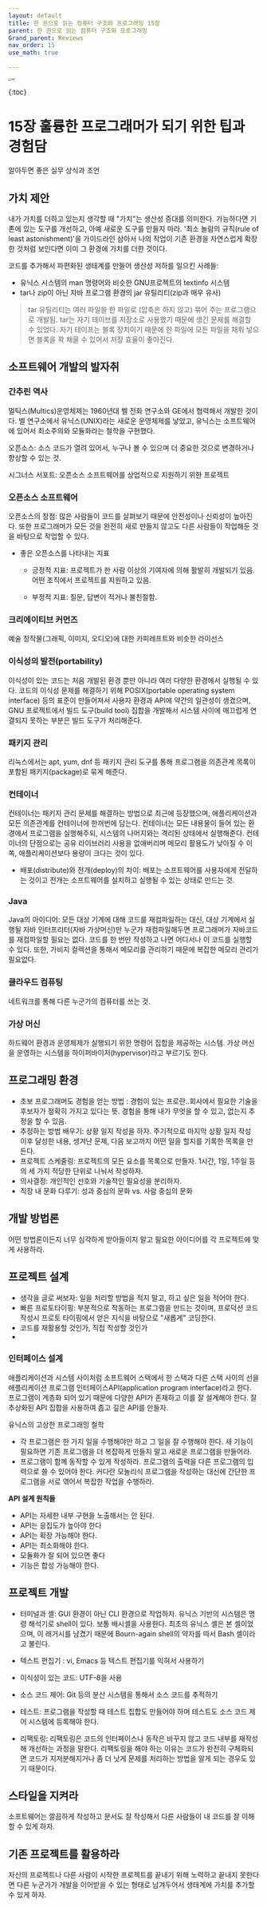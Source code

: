```yaml
---
layout: default
title: 한 권으로 읽는 컴퓨터 구조와 프로그래밍 15장
parent: 한 권으로 읽는 컴퓨터 구조와 프로그래밍
Grand_parent: Reviews
nav_order: 15
use_math: true

---
```




<img src="https://github.com/terri1102/terri1102.github.io/blob/master/assets/images/review/slp1.jpg?raw=true" class="center" alt="slp1" style="zoom:33%;" />

{:toc}

# 15장 훌륭한 프로그래머가 되기 위한 팁과 경험담

알아두면 좋은 실무 상식과 조언



## 가치 제안

내가 가치를 더하고 있는지 생각할 때 "가치"는 생산성 증대를 의미한다. 가능하다면 기존에 있는 도구를 개선하고, 아예 새로운 도구를 만들지 마라. '최소 놀람의 규칙(rule of least astonishment)'을 가이드라인 삼아서 나의 작업이 기존 환경을 자연스럽게 확장한 것처럼 보인다면 이미 그 환경에 가치를 더한 것이다.

코드를 추가해서 파편화된 생태계를 만들어 생산성 저하를 일으킨 사례들:  

* 유닉스 시스템의 man 명령어와 비슷한 GNU프로젝트의 textinfo 시스템
* tar나 zip이 아닌 자바 프로그램 환경의 jar 유틸리티(zip과 매우 유사)

>  tar 유틸리티는 여러 파일을 한 파일로 (압축은 하지 않고) 묶어 주는 프로그램으로 개발됨. tar는 자기 테이브를 저장소로 사용했기 때문에 생긴 문제를 해결할 수 있었다. 자기 테이프는 블록 장치이기 때문에 한 파일에 모든 파일을 채워 넣으면 블록을 꽉 채울 수 있어서 저장 효율이 좋아진다.



## 소프트웨어 개발의 발자취

### 간추린 역사

멀틱스(Multics)운영체제는 1960년대 벨 전화 연구소와 GE에서 협력해서 개발한 것이다. 벨 연구소에서 유닉스(UNIX)라는 새로운 운영체제를 낳았고, 유닉스는 소프트웨어에 있어서 최소주의와 모듈화라는 철학을 구현했다. 

오픈소스: 소스 코드가 열려 있어서, 누구나 볼 수 있으며 더 중요한 것으로 변경하거나 향상할 수 있는 것.

시그너스 서포트: 오픈소스 소프트웨어를 상업적으로 지원하기 위한 프로젝트



### 오픈소스 소프트웨어

오픈소스의 장점: 많은 사람들이 코드를 살펴보기 때문에 안전성이나 신뢰성이 높아진다. 또한 프로그래머가 모든 것을 완전히 새로 만들지 않고도 다른 사람들이 작업해둔 것을 바탕으로 작업할 수 있다. 

* 좋은 오픈소스를 나타내는 지표 

  * 긍정적 지표: 프로젝트가 한 사람 이상의 기여자에 의해 활발히 개발되기 있음. 어떤 조직에서 프로젝트를 지원하고 있음.

  * 부정적 지표: 질문, 답변이 적거나 불친절함.

    

### 크리에이티브 커먼즈

예술 창작물(그래픽, 이미지, 오디오)에 대한 카피레프트와 비슷한 라이선스



### 이식성의 발전(portability)

이식성이 있는 코드는 처음 개발된 환경 뿐만 아니라 여러 다양한 환경에서 실행될 수 있다. 코드의 이식성 문제를 해결하기 위해 POSIX(portable operating system interface) 등의 표준이 만들어져서 사용자 환경과 API에 약간의 일관성이 생겼으며, GNU 프로젝트에서 빌드 도구(build tool) 집합을 개발해서 시스템 사이에 매끄럽게 연결되지 못하는 부분은 빌드 도구가 처리해준다.



### 패키지 관리

리눅스에서는 apt, yum, dnf 등 패키지 관리 도구를 통해 프로그램을 의존관계 목록이 포함된 패키지(package)로 묶게 해준다.



### 컨테이너 

컨테이너는 패키지 관리 문제를 해결하는 방법으로 최근에 등장했으며, 애플리케이션과 모든 의존관계를 컨테이너에 한꺼번에 담는다. 컨테이너는 모든 내용물이 들어 있는 환경에서 프로그램을 실행해주되, 시스템의 나머지와는 격리된 상태에서 실행해준다. 컨테이너의 단점으로는 공유 라이브러리 사용을 없애버리며 메모리 활용도가 낮아질 수 이쏙, 애플리케이션보다 용량이 크다는 것이 있다. 

* 배포(distribute)와 전개(deploy)의 차이: 배포는 소프트웨어를 사용자에게 전달하는 것이고 전개는 소프트웨어를 설치하고 실행될 수 있는 상태로 만드는 것.



### Java

Java의 아이디어: 모든 대상 기계에 대해 코드를 재컴파일하는 대신, 대상 기계에서 실행될 자바 인터프리터(자바 가상머신)만 누군가 재컴파일해두면 프로그래머가 자바코드를 재컴파일할 필요는 없다. 코드를 한 번만 작성하고 나면 어디서나 이 코드를 실행할 수 있다. 또한, 가비지 컬렉션을 통해서 메모리를 관리하기 때문에 복잡한 메모리 관리가 필요없다.



### 클라우드 컴퓨팅

네트워크를 통해 다른 누군가의 컴퓨터를 쓰는 것.



### 가상 머신

하드웨어 환경과 운영체제가 실행되기 위한 명령어 집합을 제공하는 시스템. 가상 머신을 운영하는 시스템을 하이퍼바이저(hypervisor)라고 부르기도 한다.



## 프로그래밍 환경

* 초보 프로그래머도 경험을 얻는 방법 : 경험이 있는 프로란..회사에서 필요한 기술을 후보자가 정확히 가지고 있다는 뜻.  경험을 통해 내가 무엇을 할 수 있고, 없는지 추정을 할 수 있음. 
* 추정하는 방법 배우기:  상황 일지 작성을 하자. 주기적으로 마지막 상황 일지 작성 이후 달성한 내용, 생겨난 문제, 다음 보고까지 어떤 일을 할지를 기록한 목록을 만든다.
* 프로젝트 스케줄링: 프로젝트의 모든 요소를 목록으로 만들자. 1시간, 1일, 1주일 등의 세 가지 적당한 단위로 나눠서 작성하자.
* 의사결정: 개인적인 선호와 기술적인 필요성을 분리하자.
* 직장 내 문화 다루기: 성과 중심의 문화 vs. 사람 중심의 문화




## 개발 방법론

어떤 방법론이든지 너무 심각하게 받아들이지 말고 필요한 아이디어를 각 프로젝트에 맞게 사용하라.



## 프로젝트 설계

* 생각을 글로 써보자: 일을 처리할 방법을 적지 말고, 하고 싶은 일을 적어야 한다. 
* 빠른 프로토타이핑: 부분적으로 작동하는 프로그램을 만드는 것이며, 프로덕션 코드 작성시 프로토 타이핑에서 얻은 지식을 바탕으로 "새롭게" 코딩한다. 
* 코드를 재활용할 것인가, 직접 작성할 것인가
* 

### 인터페이스 설계

애플리케이션과 시스템 사이처럼 소프트웨어 스택에서 한 스택과 다른 스택 사이의 선을애플리케이션 프로그램 인터페이스API(application program interface)라고 한다. 프로그램이 계층화 되어 있기 때문에 다양한 API가 존재하고 이를 잘 설계해야 한다. 잘 추상화된 API 집합을 사용하여 좁고 깊은 API를 만들자. 

유닉스의 고상한 프로그래밍 철학

* 각 프로그램은 한 가지 일을 수행해야만 하고 그 일을 잘 수행해야 한다. 새 기능이 필요하면 기존 프로그램을 더 복잡하게 만들지 말고 새로운 프로그램을 만들어라.
* 프로그램이 함꼐 동작할 수 있게 작성하라. 프로그램의 출력을 다른 프로그램의 입력으로 쓸 수 있어야 한다. 커다란 모놀리식 프로그램을 작성하는 대신에 간단한 프로그램을 서로 엮어서 복잡한 작업을 수행하라.



**API 설계 원칙들**

* API는 자세한 내부 구현을 노출해서는 안 된다. 
* API는 응집도가 높아야 한다
* API는 확장 가능해야 한다.
* API는 최소화해야 한다.
* 모듈화가 잘 되어 있으면 좋다
* 기능은 합성 가능해야 한다.



## 프로젝트 개발

* 터미널과 셸: GUI 환경이 아닌 CLI 환경으로 작업하자. 
유닉스 기반의 시스템은 명령 해석기로 shell이 있다. 보통 배시셸을 사용한다. 최초의 유닉스 셸은 본 셸이었으며, 이 래거시를 남겼기 때문에 Bourn-again shell의 약자를 따서 Bash 셸이라고 불린다.


* 텍스트 편집기 : vi, Emacs 등 텍스트 편집기를 익혀서 사용하기



* 이식성이 있는 코드: UTF-8을 사용


* 소스 코드 제어: Git 등의 분산 시스템을 통해서 소스 코드를 추적하기

* 테스트: 프로그램을 작성할 때 테스트 집합도 만들어야 하며 테스트도 소스 코드 제어 시스템에 등록해야 한다.


* 리팩토링: 리팩토링은 코드의 인터페이스나 동작은 바꾸지 않고 코드 내부를 재작성해 개선하는 과정을 말한다. 리팩토링을 해야 하는 이유는 코드가 완전히 구체화되면 코드가 지저분해지거나 좀 더 낫게 문제를 처리하는 방법을 알게 되는 경우도 있기 때문이다. 



## 스타일을 지켜라
소프트웨어는 깔끔하게 작성하고 문서도 잘 작성해서 다른 사람들이 내 코드를 잘 이해할 수 있게 하자.



## 기존 프로젝트를 활용하라
자신의 프로젝트나 다른 사람이 시작한 프로젝트를 끝내기 위해 노력하고 끝내지 못한다면 다른 누군가가 개발을 이어받을 수 있는 형태로 남겨두어서 생태계에 가치를 추가할 수 있게 하자.

